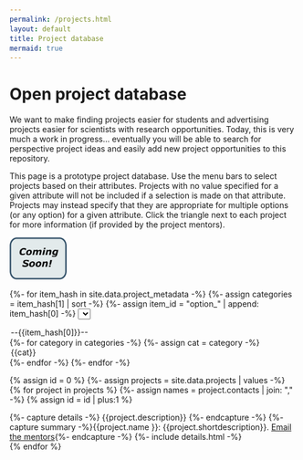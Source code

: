 ```yaml
---
permalink: /projects.html
layout: default
title: Project database
mermaid: true
---
```


# Open project database

We want to make finding projects easier for students and advertising projects easier for scientists
with research opportunities. Today, this is very much a work in progress... eventually you will be able
to search for perspective project ideas and easily add new project opportunities to this repository.

This page is a prototype project database. Use the menu bars to select projects based on their attributes. Projects with no value
specified for a given attribute will not be included if a selection is made on that attribute. Projects may instead specify
that they are appropriate for multiple options (or any option) for a given attribute.
Click the triangle next to each project for more information (if provided by the project mentors).


<img src="/assets/images/coming-soon-monsoon.png" width="100">

<script>  
function dropdownMenu2() {  

{%- assign projects = site.data.projects | values -%}
var id = 0;
{%- for project in projects -%}
  var show_item = 'unset';
  var projectDiv = document.getElementById(++id);

  {%- for item_hash in site.data.project_metadata -%}
    {%- assign item_id = "option_" | append: item_hash[0] -%}
    var list_item = "{{ item_id }}";
    var item_name = "{{ item_hash[0] }}";
    {%- assign item_hash_0 = item_hash[0] -%}
    var list = document.getElementById(list_item);
    var selectedCategory = list.options[list.selectedIndex].text;
    {%- if project[item_hash_0] -%}
       var cats = {{ project[item_hash_0] | jsonify }};
       if ( !( selectedCategory =='--'+item_name+'--' || cats.includes("Any") || cats.includes(selectedCategory) ) ) {
         show_item = 'none';
       }
  {%- else -%}
       if ( !( selectedCategory =='--'+item_name+'--' ) ) {
         show_item = 'none';
       }	 
  {%- endif -%}
  {%- endfor -%}
  projectDiv.style.display = show_item;
{%- endfor -%}

}  
</script>

{%- for item_hash in site.data.project_metadata -%}
{%- assign categories = item_hash[1] | sort -%}
{%- assign item_id = "option_" | append: item_hash[0] -%}
<select id = {{item_id}} onchange = "dropdownMenu2()" >  
<option> --{{item_hash[0]}}-- </option>  
{%- for category in categories -%}
{%- assign cat = category  -%}
<option> {{cat}} </option>  
{%- endfor -%}
</select>
{%- endfor -%}


{% assign id = 0 %}
{%- assign projects = site.data.projects | values -%}
{% for project in projects %}
 {%- assign names = project.contacts | join: "," -%}
  {% assign id = id | plus:1 %}
  <div id="{{id}}">
   {%- capture details -%} {{project.description}} {%- endcapture -%}
   {%- capture summary -%}{{project.name }}: {{project.shortdescription}}. <a href="mailto:{{names}}">Email the mentors</a>{%- endcapture -%}
   {%- include details.html -%}
  </div>
{% endfor %}





